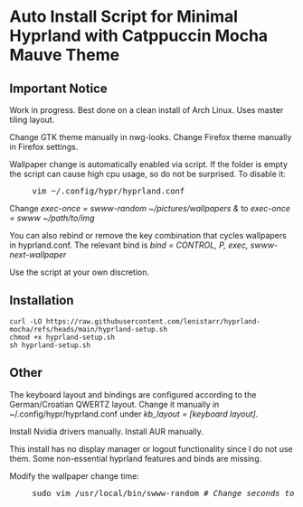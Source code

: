 # Auto Install Script for Minimal Hyprland with Catppuccin Mocha Mauve Theme 
## Important Notice
Work in progress. Best done on a clean install of Arch Linux. Uses master tiling layout. 

Change GTK theme manually in nwg-looks. Change Firefox theme manually in Firefox settings.

Wallpaper change is automatically enabled via script. If the folder is empty the script can cause high cpu usage, so do not be surprised. To disable it:
<dl><dd>
<pre>
vim ~/.config/hypr/hyprland.conf
</pre>
</dd></dl>

Change <i>exec-once = swww-random ~/pictures/wallpapers &</i> to <i>exec-once = swww ~/path/to/img</i>

You can also rebind or remove the key combination that cycles wallpapers in hyprland.conf. The relevant bind is <i>bind = CONTROL,         P,          exec,                   swww-next-wallpaper</i>

Use the script at your own discretion.

## Installation
```
curl -LO https://raw.githubusercontent.com/lenistarr/hyprland-mocha/refs/heads/main/hyprland-setup.sh
chmod +x hyprland-setup.sh
sh hyprland-setup.sh
```
## Other 
The keyboard layout and bindings are configured according to the German/Croatian QWERTZ layout. Change it manually in ~/.config/hypr/hyprland.conf under <i>kb_layout = [keyboard layout]</i>.

Install Nvidia drivers manually. Install AUR manually.

This install has no display manager or logout functionality since I do not use them. Some non-essential hyprland features and binds are missing. 

Modify the wallpaper change time: 
<dl><dd>
<pre>
sudo vim /usr/local/bin/swww-random <i># Change seconds to next image under INTERVAL=[seconds]</i>
</pre>
</dd></dl>
